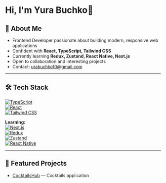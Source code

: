 # Hi, I'm Yura Buchko👋

## 🚀 About Me  
- Frontend Developer passionate about building modern, responsive web applications  
- Confident with **React, TypeScript, Tailwind CSS**  
- Currently learning **Redux, Zustand, React Native, Next.js**  
- Open to collaboration and interesting projects  
- Contact: [urabuchko10@gmail.com](mailto:urabuchko10@gmail.com)  

---

## 🛠 Tech Stack  
[![TypeScript](https://img.shields.io/badge/TypeScript-%23007ACC.svg?style=flat&logo=typescript&logoColor=white)](https://www.typescriptlang.org/)  
[![React](https://img.shields.io/badge/React-%2320232a.svg?style=flat&logo=react&logoColor=%2361DAFB)](https://react.dev/)  
[![Tailwind CSS](https://img.shields.io/badge/Tailwind_CSS-%2338B2AC.svg?style=flat&logo=tailwind-css&logoColor=white)](https://tailwindcss.com/)  

**Learning:**  
[![Next.js](https://img.shields.io/badge/Next.js-000000.svg?style=flat&logo=next.js&logoColor=white)](https://nextjs.org/)   
[![Redux](https://img.shields.io/badge/Redux-%23593d88.svg?style=flat&logo=redux&logoColor=white)](https://redux.js.org/)  
[![Zustand](https://img.shields.io/badge/Zustand-%2320232a.svg?style=flat&logo=react&logoColor=white)](https://docs.pmnd.rs/zustand/getting-started/introduction)  
[![React Native](https://img.shields.io/badge/React_Native-20232a.svg?style=flat&logo=react&logoColor=%2361DAFB)](https://reactnative.dev/)  

---

## 📌 Featured Projects  
- [CocktailsHub](https://github.com/yuri1901/CocktailsHub) — Cocktails application 

